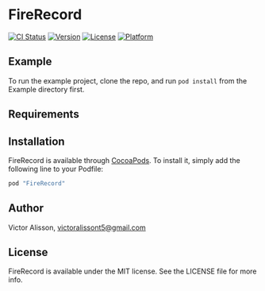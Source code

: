 # FireRecord

[![CI Status](http://img.shields.io/travis/victoralissont5@gmail.com/FireRecord.svg?style=flat)](https://travis-ci.org/victoralissont5@gmail.com/FireRecord)
[![Version](https://img.shields.io/cocoapods/v/FireRecord.svg?style=flat)](http://cocoapods.org/pods/FireRecord)
[![License](https://img.shields.io/cocoapods/l/FireRecord.svg?style=flat)](http://cocoapods.org/pods/FireRecord)
[![Platform](https://img.shields.io/cocoapods/p/FireRecord.svg?style=flat)](http://cocoapods.org/pods/FireRecord)

## Example

To run the example project, clone the repo, and run `pod install` from the Example directory first.

## Requirements

## Installation

FireRecord is available through [CocoaPods](http://cocoapods.org). To install
it, simply add the following line to your Podfile:

```ruby
pod "FireRecord"
```

## Author

Victor Alisson, victoralissont5@gmail.com

## License

FireRecord is available under the MIT license. See the LICENSE file for more info.
